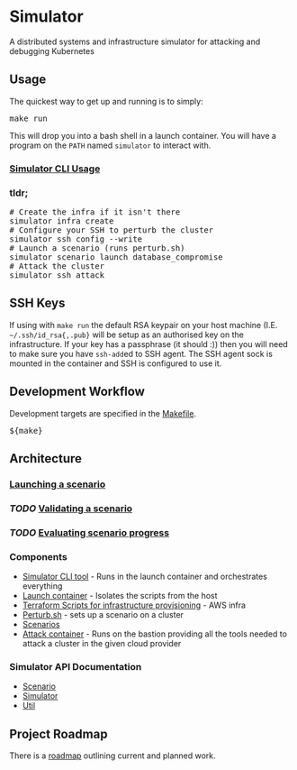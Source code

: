 <!--

NOTICE: THIS FILE IS AUTOGENERATED FROM docs/README.template.md

This file is evaled by a quickly cobbled together bash script to replace the variables.

Backticks are imterpreted by bash so use <code> for inline code and <pre> for code blocks.

If you need to include bsah code snippets you will need to change how the templating works.

-->

# Simulator

A distributed systems and infrastructure simulator for attacking and debugging Kubernetes

## Usage

The quickest way to get up and running is to simply:

<pre>
make run
</pre>

This will drop you into a bash shell in a launch container.  You will have a program on the <code>PATH</code> named <code>simulator</code>
to interact with.

### [Simulator CLI Usage](./docs/cli.md)

### tldr;

<pre>
# Create the infra if it isn't there
simulator infra create
# Configure your SSH to perturb the cluster
simulator ssh config --write
# Launch a scenario (runs perturb.sh)
simulator scenario launch database_compromise
# Attack the cluster
simulator ssh attack
</pre>

## SSH Keys

If using with <code>make run</code> the default RSA keypair on your host machine (I.E. <code>~/.ssh/id_rsa{,.pub}</code> will
be setup as an authorised key on the infrastructure. If your key has a passphrase (it should :)) then you
will need to make sure you have <code>ssh-add</code>ed to SSH agent.  The SSH agent sock is mounted in the container
and SSH is configured to use it.

## Development Workflow

Development targets are specified in the [Makefile](./Makefile).

<pre>
${make}
</pre>

## Architecture

### [Launching a scenario](./docs/launch.md)

### *TODO* [Validating a scenario](./docs/validation.md)

### *TODO* [Evaluating  scenario progress](./docs/evaluation.md)

### Components

* [Simulator CLI tool](./cmd) - Runs in the launch container and orchestrates everything
* [Launch container](./Dockerfile) - Isolates the scripts from the host
* [Terraform Scripts for infrastructure provisioning](./terraform) - AWS infra
* [Perturb.sh](./simulation-scripts/perturb.sh) - sets up a scenario on a cluster
* [Scenarios](./simulation-scripts/scenario)
* [Attack container](./attack) - Runs on the bastion providing all the tools needed to attack a
cluster in the given cloud provider

### Simulator API Documentation

* [Scenario](./docs/api/scenario.md)
* [Simulator](./docs/api/simulator.md)
* [Util](./docs/api/util.md)

## Project Roadmap

There is a [roadmap](./docs/roadmap.md) outlining current and planned work.
